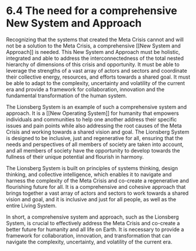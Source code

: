 # 6.4 The need for a comprehensive New System and Approach

Recognizing that the systems that created the Meta Crisis cannot and will not be a solution to the Meta Crisis, a comprehensive [[New System and Approach]] is needed. This New System and Approach must be holistic, integrated and able to address the interconnectedness of the total nested hierarchy of dimensions of this crisis and opportunity. It must be able to leverage the strengths of a vast array of actors and sectors and coordinate their collective energy, resources, and efforts towards a shared goal. It must be able to adapt to the complexity, uncertainty and volatility of the current era and provide a framework for collaboration, innovation and the fundamental transformation of the human system. 

The Lionsberg System is an example of such a comprehensive system and approach. It is a [[New Operating System]] for humanity that empowers individuals and communities to help one another address their specific issues and pain points while also addressing the root causes of the Meta Crisis and working towards a shared vision and goal. The Lionsberg System is designed to be inclusive, just and regenerative for all, ensuring that the needs and perspectives of all members of society are taken into account, and all members of society have the opportunity to develop towards the fullness of their unique potential and flourish in harmony.

The Lionsberg System is built on principles of systems thinking, design thinking, and collective intelligence, which enables it to navigate and harness the complexity of the Meta Crisis and co-create a regenerative and flourishing future for all. It is a comprehensive and cohesive approach that brings together a vast array of actors and sectors to work towards a shared vision and goal, and it is inclusive and just for all people, as well as the entire Living System. 

In short, a comprehensive system and approach, such as the Lionsberg System, is crucial to effectively address the Meta Crisis and co-create a better future for humanity and all life on Earth. It is necessary to provide a framework for collaboration, innovation, and transformation that can navigate the complexity, uncertainty, and volatility of the current era.